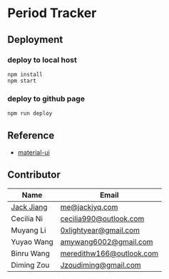 # Period Tracker

## Deployment

### deploy to local host

```shell
npm install
npm start
```

### deploy to github page

```shell
npm run deploy
```

## Reference

- [material-ui](https://material-ui.com/getting-started)

## Contributor

| Name       | Email          |
| ---------- | -------------- |
| [Jack Jiang](https://github.com/jiangyiqun) | me@jackjyq.com |
| Cecilia Ni | cecilia990@outlook.com|
| Muyang Li  | 0xlightyear@gmail.com              |
| Yuyao Wang | amywang6002@gmail.com              |
| Binru Wang | meredithw166@outlook.com              |
| Diming Zou | Jzoudiming@gmail.com              |


